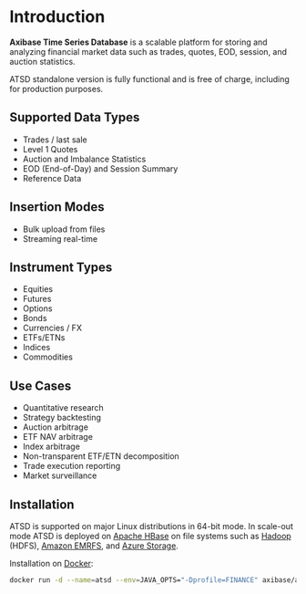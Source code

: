 # Introduction

**Axibase Time Series Database** is a scalable platform for storing and analyzing financial market data such as trades, quotes, EOD, session, and auction statistics.

ATSD standalone version is fully functional and is free of charge, including for production purposes.

## Supported Data Types

* Trades / last sale
* Level 1 Quotes
* Auction and Imbalance Statistics
* EOD (End-of-Day) and Session Summary
* Reference Data

## Insertion Modes

* Bulk upload from files
* Streaming real-time

## Instrument Types

* Equities
* Futures
* Options
* Bonds
* Currencies / FX
* ETFs/ETNs
* Indices
* Commodities

## Use Cases

* Quantitative research
* Strategy backtesting
* Auction arbitrage
* ETF NAV arbitrage
* Index arbitrage
* Non-transparent ETF/ETN decomposition
* Trade execution reporting
* Market surveillance

## Installation

ATSD is supported on major Linux distributions in 64-bit mode. In scale-out mode ATSD is deployed on [Apache HBase](https://hbase.apache.org/) on file systems such as [Hadoop](../installation/cloudera.md) (HDFS), [Amazon EMRFS](../installation/aws-emr-s3.md), and [Azure Storage](../installation/azure-hdinsight.md).

Installation on [Docker](../installation/docker.md):

```bash
docker run -d --name=atsd --env=JAVA_OPTS="-Dprofile=FINANCE" axibase/atsd:latest && docker logs -f atsd
```